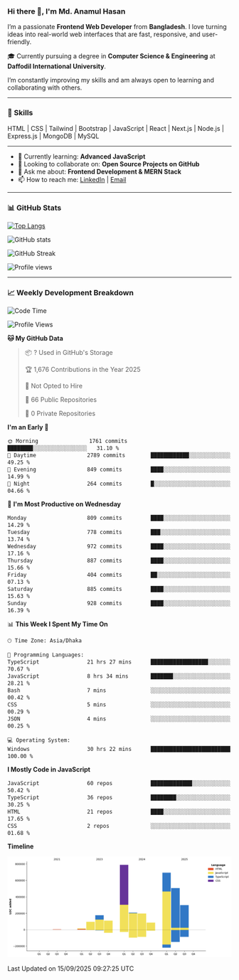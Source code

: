 ### Hi there 👋, I'm Md. Anamul Hasan

I’m a passionate **Frontend Web Developer** from **Bangladesh**. I love turning ideas into real-world web interfaces that are fast, responsive, and user-friendly.

🎓 Currently pursuing a degree in **Computer Science & Engineering** at **Daffodil International University**.

I’m constantly improving my skills and am always open to learning and collaborating with others.

---

### 🚀 Skills
HTML | CSS | Tailwind | Bootstrap | JavaScript | React | Next.js | Node.js | Express.js | MongoDB | MySQL 

---

- 🌱 Currently learning: **Advanced JavaScript**
- 👯 Looking to collaborate on: **Open Source Projects on GitHub**
- 💬 Ask me about: **Frontend Development & MERN Stack**
- 📫 How to reach me: [LinkedIn](https://www.linkedin.com/in/mdanamulhasan201) | [Email](mailto:anamulhasan3625@gmail.com)

---

### 📊 GitHub Stats

[![Top Langs](https://github-readme-stats.vercel.app/api/top-langs/?username=mdanamulhasan201&layout=compact)](https://github.com/anuraghazra/github-readme-stats)

![GitHub stats](https://github-readme-stats.vercel.app/api?username=mdanamulhasan201&show_icons=true&count_private=true&theme=tokyonight)

![GitHub Streak](https://streak-stats.demolab.com?user=mdanamulhasan201&theme=tokyonight)

![Profile views](https://gpvc.arturio.dev/mdanamulhasan201)

---

### 📈 Weekly Development Breakdown

<!--START_SECTION:waka-->
![Code Time](http://img.shields.io/badge/Code%20Time-693%20hrs%2036%20mins-blue)

![Profile Views](http://img.shields.io/badge/Profile%20Views-0-blue)

**🐱 My GitHub Data** 

> 📦 ? Used in GitHub's Storage 
 > 
> 🏆 1,676 Contributions in the Year 2025
 > 
> 🚫 Not Opted to Hire
 > 
> 📜 66 Public Repositories 
 > 
> 🔑 0 Private Repositories 
 > 
**I'm an Early 🐤** 

```text
🌞 Morning                1761 commits        ████████░░░░░░░░░░░░░░░░░   31.10 % 
🌆 Daytime                2789 commits        ████████████░░░░░░░░░░░░░   49.25 % 
🌃 Evening                849 commits         ████░░░░░░░░░░░░░░░░░░░░░   14.99 % 
🌙 Night                  264 commits         █░░░░░░░░░░░░░░░░░░░░░░░░   04.66 % 
```
📅 **I'm Most Productive on Wednesday** 

```text
Monday                   809 commits         ████░░░░░░░░░░░░░░░░░░░░░   14.29 % 
Tuesday                  778 commits         ███░░░░░░░░░░░░░░░░░░░░░░   13.74 % 
Wednesday                972 commits         ████░░░░░░░░░░░░░░░░░░░░░   17.16 % 
Thursday                 887 commits         ████░░░░░░░░░░░░░░░░░░░░░   15.66 % 
Friday                   404 commits         ██░░░░░░░░░░░░░░░░░░░░░░░   07.13 % 
Saturday                 885 commits         ████░░░░░░░░░░░░░░░░░░░░░   15.63 % 
Sunday                   928 commits         ████░░░░░░░░░░░░░░░░░░░░░   16.39 % 
```


📊 **This Week I Spent My Time On** 

```text
🕑︎ Time Zone: Asia/Dhaka

💬 Programming Languages: 
TypeScript               21 hrs 27 mins      ██████████████████░░░░░░░   70.67 % 
JavaScript               8 hrs 34 mins       ███████░░░░░░░░░░░░░░░░░░   28.21 % 
Bash                     7 mins              ░░░░░░░░░░░░░░░░░░░░░░░░░   00.42 % 
CSS                      5 mins              ░░░░░░░░░░░░░░░░░░░░░░░░░   00.29 % 
JSON                     4 mins              ░░░░░░░░░░░░░░░░░░░░░░░░░   00.25 % 

💻 Operating System: 
Windows                  30 hrs 22 mins      █████████████████████████   100.00 % 
```

**I Mostly Code in JavaScript** 

```text
JavaScript               60 repos            █████████████░░░░░░░░░░░░   50.42 % 
TypeScript               36 repos            ████████░░░░░░░░░░░░░░░░░   30.25 % 
HTML                     21 repos            ████░░░░░░░░░░░░░░░░░░░░░   17.65 % 
CSS                      2 repos             ░░░░░░░░░░░░░░░░░░░░░░░░░   01.68 % 
```



**Timeline**

![Lines of Code chart](https://raw.githubusercontent.com/mdanamulhasan201/mdanamulhasan201/main/assets/bar_graph.png)


 Last Updated on 15/09/2025 09:27:25 UTC
<!--END_SECTION:waka-->
